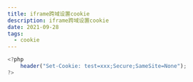 ```yaml
---
title: iframe跨域设置cookie
description: iframe跨域设置cookie
date: 2021-09-28
tags:
  - cookie
---
```


```javascript
<?php 
    header("Set-Cookie: test=xxx;Secure;SameSite=None");
?>
```